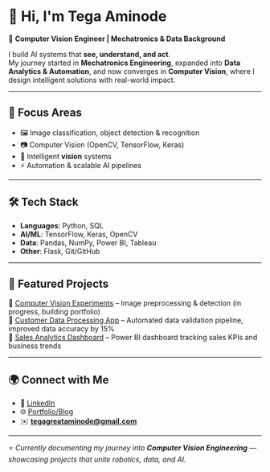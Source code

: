 # 👋 Hi, I'm Tega Aminode  

🚀 **Computer Vision Engineer | Mechatronics & Data Background**  

I build AI systems that **see, understand, and act**.  
My journey started in **Mechatronics Engineering**, expanded into **Data Analytics & Automation**, and now converges in **Computer Vision**, where I design intelligent solutions with real-world impact.  

---

## 🧠 Focus Areas
- 🖼️ Image classification, object detection & recognition  
- 📷 Computer Vision (OpenCV, TensorFlow, Keras)  
- 🤖 Intelligent **vision** systems
- ⚡ Automation & scalable AI pipelines  

---

## 🛠️ Tech Stack
- **Languages**: Python, SQL  
- **AI/ML**: TensorFlow, Keras, OpenCV 
- **Data**: Pandas, NumPy, Power BI, Tableau  
- **Other**: Flask, Git/GitHub  

---

## 📌 Featured Projects
🔹 [Computer Vision Experiments](#) – Image preprocessing & detection (in progress, building portfolio)  
🔹 [Customer Data Processing App](https://github.com/TegaAminode/data-processing-app) – Automated data validation pipeline, improved data accuracy by 15%  
🔹 [Sales Analytics Dashboard](#) – Power BI dashboard tracking sales KPIs and business trends  

---

## 🌍 Connect with Me
- 🔗 [LinkedIn](https://linkedin.com/in/oghenetega-great-aminode)  
- 🌐 [Portfolio/Blog](#)  
- ✉️ **tegagreataminode@gmail.com**  

---

⭐️ *Currently documenting my journey into **Computer Vision Engineering** — showcasing projects that unite robotics, data, and AI.*  
<!--
**TegaAminode/TegaAminode** is a ✨ _special_ ✨ repository because its `README.md` (this file) appears on your GitHub profile.
-->
